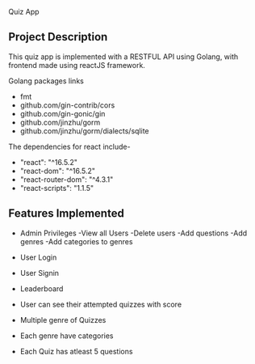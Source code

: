 Quiz App

## Project Description
This quiz app is implemented with a RESTFUL API using Golang, with frontend made using reactJS framework.

Golang packages links
* fmt
* github.com/gin-contrib/cors                       
* github.com/gin-gonic/gin
* github.com/jinzhu/gorm
* github.com/jinzhu/gorm/dialects/sqlite  

The dependencies for react include-
* "react": "^16.5.2"
* "react-dom": "^16.5.2"
* "react-router-dom": "^4.3.1"
* "react-scripts": "1.1.5"


## Features Implemented
* Admin Privileges
        -View all Users
        -Delete users
        -Add questions
        -Add genres
        -Add categories to genres

* User Login
* User Signin
* Leaderboard
* User can see their attempted quizzes with score
* Multiple genre of Quizzes
* Each genre have categories
* Each Quiz has atleast 5 questions
